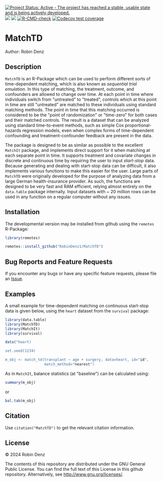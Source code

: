 <!-- badges: start -->
[![Project Status: Active - The project has reached a stable, usable state and is being actively developed.](https://www.repostatus.org/badges/latest/active.svg)](https://www.repostatus.org/#active)
[![](https://www.r-pkg.org/badges/version/MatchTD?color=green)](https://cran.r-project.org/package=MatchTD)
[![](http://cranlogs.r-pkg.org/badges/grand-total/MatchTD?color=blue)](https://cran.r-project.org/package=MatchTD)
[![R-CMD-check](https://github.com/RobinDenz1/MatchTD/actions/workflows/R-CMD-check.yaml/badge.svg)](https://github.com/RobinDenz1/MatchTD/actions/workflows/R-CMD-check.yaml)
[![Codecov test coverage](https://codecov.io/gh/RobinDenz1/MatchTD/branch/main/graph/badge.svg)](https://app.codecov.io/gh/RobinDenz1/MatchTD?branch=main)
<!-- badges: end -->

# MatchTD

Author: Robin Denz

## Description

`MatchTD` is an R-Package which can be used to perform different sorts of time-dependent matching, which is also known as *sequential trial emulation*.
In this type of matching, the treatment, outcome, and confounders are allowed to change over time. At each point in time where individuals switch from
"untreated" to "treated", controls which at this point in time are still "untreated" are matched to these individuals using standard matching methods.
The point in time that this matching occurred is considered to be the "point of randomization" or "time-zero" for both cases and their matched controls.
The result is a dataset that can be analyzed using standard time-to-event methods, such as simple Cox proportional-hazards regression models, even when
complex forms of time-dependent confounding and treatment-confounder feedback are present in the data.
 
The package is designed to be as similar as possible to the excellent `MatchIt` package, and implements direct support for it when matching at each separate point in time.
It supports treatment and covariate changes in discrete and continuous time by requiring the user to input *start-stop* data. Because generating and
dealing with start-stop data can be difficult, it also implements various functions to make this easier for the user. Large parts of `MatchTD` were originally developed for
the purpose of analyzing data from a large German health-insurance provider. As such, the functions are designed to be very fast and RAM efficient, relying almost entirely
on the `data.table` package internally. Input datasets with ~ 20 million rows can be used in any function on a regular computer without any issues.

## Installation

The developmental version may be installed from github using the `remotes` R-Package:

```R
library(remotes)

remotes::install_github("RobinDenz1/MatchTD")
```

## Bug Reports and Feature Requests

If you encounter any bugs or have any specific feature requests, please file an [Issue](https://github.com/RobinDenz1/MatchTD/issues).

## Examples

A small example for time-dependent matching on continuous start-stop data is given below, using the `heart` dataset from the `survival` package:
```R
library(data.table)
library(MatchTD)
library(MatchIt)
library(survival)

data("heart)

set.seed(1234)

m_obj <- match_td(transplant ~ age + surgery, data=heart, id="id",
                  match_method="nearest")
```
As in `MatchIt`, balance statistics (at "baseline") can be calculated using:
```R
summary(m_obj)
```
or
```R
bal.tab(m_obj)
```

## Citation

Use `citation("MatchTD")` to get the relevant citation information.

## License

© 2024 Robin Denz

The contents of this repository are distributed under the GNU General Public License. You can find the full text of this License in this github repository. Alternatively, see <http://www.gnu.org/licenses/>.
